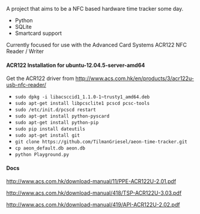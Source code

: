 A project that aims to be a NFC based hardware time tracker some day.

* Python
* SQLite
* Smartcard support

Currently focused for use with the Advanced Card Systems ACR122 NFC Reader / Writer

#### ACR122 Installation for ubuntu-12.04.5-server-amd64
Get the ACR122 driver from http://www.acs.com.hk/en/products/3/acr122u-usb-nfc-reader/
* ```sudo dpkg -i libacsccid1_1.1.0-1~trusty1_amd64.deb```
* ```sudo apt-get install libpcsclite1 pcscd pcsc-tools```
* ```sudo /etc/init.d/pcscd restart```
* ```sudo apt-get install python-pyscard```
* ```sudo apt-get install python-pip```
* ```sudo pip install dateutils```
* ```sudo apt-get install git```
* ```git clone https://github.com/TilmanGriesel/aeon-time-tracker.git```
* ```cp aeon_default.db aeon.db```
* ```python Playground.py```


#### Docs
http://www.acs.com.hk/download-manual/11/PPE-ACR122U-2.01.pdf

http://www.acs.com.hk/download-manual/418/TSP-ACR122U-3.03.pdf

http://www.acs.com.hk/download-manual/419/API-ACR122U-2.02.pdf

